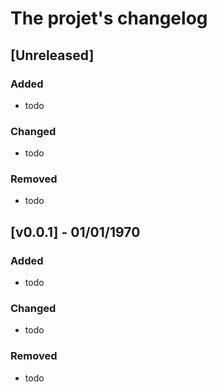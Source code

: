 # The projet's changelog

## [Unreleased]
### Added
- todo

### Changed
- todo

### Removed
- todo

## [v0.0.1] - 01/01/1970
### Added
- todo

### Changed
- todo

### Removed
- todo

